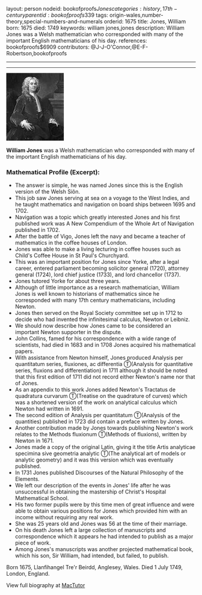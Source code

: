 layout: person
nodeid: bookofproofs$Jones
categories: history,17th-century
parentid: bookofproofs$339
tags: origin-wales,number-theory,special-numbers-and-numerals
orderid: 1675
title: Jones, William
born: 1675
died: 1749
keywords: william jones,jones
description: William Jones was a Welsh mathematician who corresponded with many of the important English mathematicians of his day.
references: bookofproofs$6909
contributors: @J-J-O'Connor,@E-F-Robertson,bookofproofs

---



---

![Jones.jpg](https://github.com/bookofproofs/bookofproofs.github.io/blob/main/_sources/_assets/images/portraits/Jones.jpg?raw=true)

**William Jones** was a Welsh mathematician who corresponded with many of the important English mathematicians of his day.

### Mathematical Profile (Excerpt):
* The answer is simple, he was named Jones since this is the English version of the Welsh Siôn.
* This job saw Jones serving at sea on a voyage to the West Indies, and he taught mathematics and navigation on board ships between 1695 and 1702.
* Navigation was a topic which greatly interested Jones and his first published work was A New Compendium of the Whole Art of Navigation published in 1702.
* After the battle of Vigo, Jones left the navy and became a teacher of mathematics in the coffee houses of London.
* Jones was able to make a living lecturing in coffee houses such as Child's Coffee House in St Paul's Churchyard.
* This was an important position for Jones since Yorke, after a legal career, entered parliament becoming solicitor general (1720), attorney general (1724), lord chief justice (1733), and lord chancellor (1737).
* Jones tutored Yorke for about three years.
* Although of little importance as a research mathematician, William Jones is well known to historians of mathematics since he corresponded with many 17th  century mathematicians, including Newton.
* Jones then served on the Royal Society committee set up in 1712 to decide who had invented the infinitesimal calculus, Newton or Leibniz.
* We should now describe how Jones came to be considered an important Newton supporter in the dispute.
* John Collins, famed for his correspondence with a wide range of scientists, had died in 1683 and in 1708 Jones acquired his mathematical papers.
* With assistance from Newton himself, Jones produced Analysis per quantitatum series, fluxiones, ac differentia Ⓣ(Analysis for quantitative series, fluxions and differentiation) in 1711 although it should be noted that this first edition of 1711 did not record either Newton's name nor that of Jones.
* As an appendix to this work Jones added Newton's Tractatus de quadratura curvarum Ⓣ(Treatise on the quadrature of curves) which was a shortened version of the work on analytical calculus which Newton had written in 1691.
* The second edition of Analysis per quantitatum Ⓣ(Analysis of the quantities) published in 1723 did contain a preface written by Jones.
* Another contribution made by Jones towards publishing Newton's work relates to the Methods fluxionum Ⓣ(Methods of fluxions), written by Newton in 1671.
* Jones made a copy of the original Latin, giving it the title Artis analyticae specimina sive geometria analytic Ⓣ(The analytical art of models or analytic geometry) and it was this version which was eventually published.
* In 1731 Jones published Discourses of the Natural Philosophy of the Elements.
* We left our description of the events in Jones' life after he was unsuccessful in obtaining the mastership of Christ's Hospital Mathematical School.
* His two former pupils were by this time men of great influence and were able to obtain various positions for Jones which provided him with an income without requiring any real work.
* She was 25 years old and Jones was 56 at the time of their marriage.
* On his death Jones left a large collection of manuscripts and correspondence which it appears he had intended to publish as a major piece of work.
* Among Jones's manuscripts was another projected mathematical book, which his son, Sir William, had intended, but failed, to publish.

Born 1675, Llanfihangel Tre'r Beirdd, Anglesey, Wales. Died 1 July 1749, London, England.

View full biography at [MacTutor](https://mathshistory.st-andrews.ac.uk/Biographies/Jones/)
